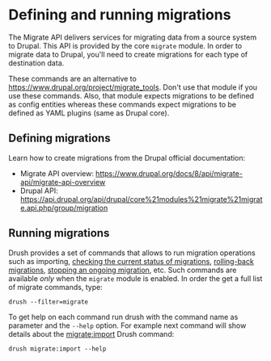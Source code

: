 Defining and running migrations
===============================

The Migrate API delivers services for migrating data from a source system to Drupal. This API is provided by the core `migrate` module. In order to migrate data to Drupal, you'll need to create migrations for each type of destination data.

These commands are an alternative to https://www.drupal.org/project/migrate_tools. Don't use that module if you use these commands. Also, that module expects migrations to be defined as config entities whereas these commands expect migrations to be defined as YAML plugins (same as Drupal core).

Defining migrations
-------------------

Learn how to create migrations from the Drupal official documentation:

* Migrate API overview: https://www.drupal.org/docs/8/api/migrate-api/migrate-api-overview
* Drupal API: https://api.drupal.org/api/drupal/core%21modules%21migrate%21migrate.api.php/group/migration

Running migrations
------------------

Drush provides a set of commands that allows to run migration operations such as importing, [checking the current status of migrations](commands/migrate_status.md), [rolling-back migrations](commands/migrate_rollback.md
), [stopping an ongoing migration](commands/migrate_stop.md), etc. Such commands are available *only* when the `migrate` module is enabled. In order the get a full list of migrate commands, type:

    drush --filter=migrate

To get help on each command run drush with the command name as parameter and the `--help` option. For example next command will show details about the [migrate:import](commands/migrate_import.md) Drush command:

    drush migrate:import --help
